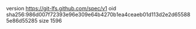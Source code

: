 version https://git-lfs.github.com/spec/v1
oid sha256:986d007f72393e96e309e64b4270b1ea4ceaeb01d113d2e2d655885e86d55285
size 1596
